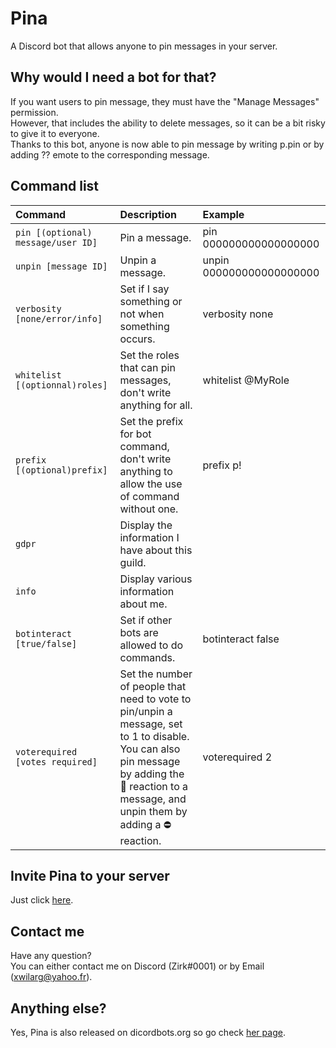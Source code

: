 # Pina
A Discord bot that allows anyone to pin messages in your server.

## Why would I need a bot for that?
If you want users to pin message, they must have the "Manage Messages" permission.<br/>
However, that includes the ability to delete messages, so it can be a bit risky to give it to everyone.<br/>
Thanks to this bot, anyone is now able to pin message by writing p.pin or by adding ?? emote to the corresponding message.

## Command list

|Command|Description|Example|
|:--|:--|:--|
|`pin [(optional) message/user ID]`| Pin a message.|pin 000000000000000000|
|`unpin [message ID]`| Unpin a message.|unpin 000000000000000000|
|`verbosity [none/error/info]`| Set if I say something or not when something occurs.|verbosity none|
|`whitelist [(optionnal)roles]`| Set the roles that can pin messages, don't write anything for all.|whitelist @MyRole|
|`prefix [(optional)prefix]`| Set the prefix for bot command, don't write anything to allow the use of command without one.|prefix p!|
|`gdpr`| Display the information I have about this guild.||
|`info`| Display various information about me.||
|`botinteract [true/false]`| Set if other bots are allowed to do commands.|botinteract false|
|`voterequired [votes required]`| Set the number of people that need to vote to pin/unpin a message, set to 1 to disable.<br/>You can also pin message by adding the 📌 reaction to a message, and unpin them by adding a ⛔ reaction.|voterequired 2|

## Invite Pina to your server
Just click [here](https://discordapp.com/oauth2/authorize?client_id=583314556848308261&permissions=10240&scope=bot).

## Contact me
Have any question?<br/>
You can either contact me on Discord (Zirk#0001) or by Email ([xwilarg@yahoo.fr](mailto:xwilarg@yahoo.fr)).

## Anything else?
Yes, Pina is also released on dicordbots.org so go check [her page](https://discordbots.org/bot/583314556848308261).
